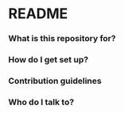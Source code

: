# README #

### What is this repository for? ###

### How do I get set up? ###

### Contribution guidelines ###

### Who do I talk to? ###

